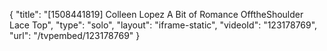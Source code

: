 {
    "title": "[1508441819] Colleen Lopez A Bit of Romance OfftheShoulder Lace Top",
    "type": "solo",
    "layout": "iframe-static",
    "videoId": "123178769",
    "url": "\/tvpembed\/123178769"
}